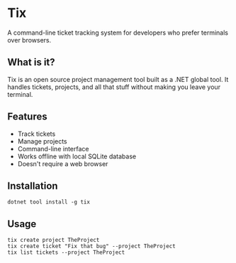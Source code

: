 # Tix

A command-line ticket tracking system for developers who prefer terminals over browsers.

## What is it?

Tix is an open source project management tool built as a .NET global tool. It handles tickets, projects, and all that stuff without making you leave your terminal.

## Features

- Track tickets
- Manage projects
- Command-line interface
- Works offline with local SQLite database
- Doesn't require a web browser

## Installation

```
dotnet tool install -g tix
```

## Usage

```
tix create project TheProject
tix create ticket "Fix that bug" --project TheProject
tix list tickets --project TheProject
```